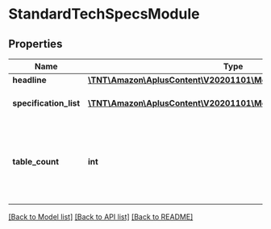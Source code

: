 # StandardTechSpecsModule

## Properties
Name | Type | Description | Notes
------------ | ------------- | ------------- | -------------
**headline** | [**\TNT\Amazon\AplusContent\V20201101\Model\TextComponent**](TextComponent.md) |  | [optional] 
**specification_list** | [**\TNT\Amazon\AplusContent\V20201101\Model\StandardTextPairBlock[]**](StandardTextPairBlock.md) | The specification list. | 
**table_count** | **int** | The number of tables to present. Features are evenly divided between the tables. | [optional] 

[[Back to Model list]](../README.md#documentation-for-models) [[Back to API list]](../README.md#documentation-for-api-endpoints) [[Back to README]](../README.md)


